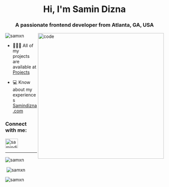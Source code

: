 <h1 align="center">Hi, I'm Samin Dizna</h1>
<h3 align="center">A passionate frontend developer from Atlanta, GA, USA</h3>
<img align="right" alt="code" width="400" src="https://d2xrkn56aw2rdo.cloudfront.net/icc/assets/Mobile/Loading_Blue.gif">

<p align="left"> <img src="https://komarev.com/ghpvc/?username=samxn&label=Profile%20views&color=0e75b6&style=flat" alt="samxn" /> </p>

- 👩🏻‍💻 All of my projects are available at <a href="https://github.com/samxn?tab=repositories" target="_blank">Projects</a>

- 💻 Know about my experiences <a href="https://samindizna.com/" target="_blank">Samindizna.com</a>

<h3 align="left">Connect with me:</h3>
<p align="left">
<a href="https://linkedin.com/in/samindiz" target="_blank"><img align="center" src="https://raw.githubusercontent.com/rahuldkjain/github-profile-readme-generator/master/src/images/icons/Social/linked-in-alt.svg" alt="samindiz" height="30" width="40" /></a>
</p>
<hr />

<p><img align="center" src="https://github-readme-stats.vercel.app/api/top-langs?username=samxn&show_icons=true&locale=en&layout=compact" alt="samxn" /></p> 

<p>&nbsp;<img align="center" src="https://github-readme-stats.vercel.app/api?username=samxn&show_icons=true&locale=en" alt="samxn" /></p>

<p><img align="center" src="https://github-readme-streak-stats.herokuapp.com/?user=samxn&" alt="samxn" /></p>
